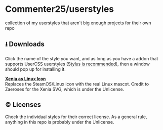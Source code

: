 # Commenter25/userstyles
collection of my userstyles that aren't big enough projects for their own repo

## ⭳ Downloads
Click the name of the style you want, and as long as you have a addon that supports UserCSS userstyles [(Stylus is recommended)](https://github.com/openstyles/stylus), then a window should pop up for installing it.

[**Xenia as Linux Icon**](https://raw.githubusercontent.com/Commenter25/userstyles/master/xeniasteam.user.css)  
Replaces the SteamOS/Linux icon with the real Linux mascot. Credit to Zaeroses for the Xenia SVG, which is under the Unlicense.

## © Licenses
Check the individual styles for their correct license. As a general rule, anything in this repo is probably under the Unlicense.
